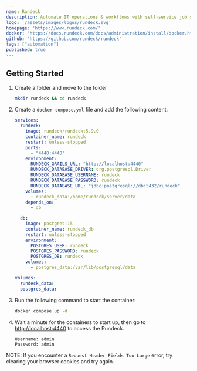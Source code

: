 ```yaml
---
name: Rundeck
description: Automate IT operations & workflows with self-service job scheduling & execution.
logo: '/assets/images/logos/rundeck.svg'
homepage: 'https://www.rundeck.com/'
docker: 'https://docs.rundeck.com/docs/administration/install/docker.html'
github: 'https://github.com/rundeck/rundeck'
tags: ["automation"]
published: true
---
```


## Getting Started

1. Create a folder and move to the folder
    ```bash
    mkdir rundeck && cd rundeck
    ```
2. Create a `docker-compose.yml` file and add the following content:
    ```yaml [docker-compose.yml]
    services:
      rundeck:
        image: rundeck/rundeck:5.9.0
        container_name: rundeck
        restart: unless-stopped
        ports:
          - "4440:4440"
        environment:
          RUNDECK_GRAILS_URL: "http://localhost:4440"
          RUNDECK_DATABASE_DRIVER: org.postgresql.Driver
          RUNDECK_DATABASE_USERNAME: rundeck
          RUNDECK_DATABASE_PASSWORD: rundeck
          RUNDECK_DATABASE_URL: "jdbc:postgresql://db:5432/rundeck"
        volumes:
          - rundeck_data:/home/rundeck/server/data
        depends_on:
          - db

      db:
        image: postgres:15
        container_name: rundeck_db
        restart: unless-stopped
        environment:
          POSTGRES_USER: rundeck
          POSTGRES_PASSWORD: rundeck
          POSTGRES_DB: rundeck
        volumes:
          - postgres_data:/var/lib/postgresql/data

    volumes:
      rundeck_data:
      postgres_data:
    ```
3. Run the following command to start the container:
    ```bash
    docker compose up -d
    ```
4. Wait a minute for the containers to start up, then go to [http://localhost:4440](http://localhost:4440) to access the Rundeck.
    ```
    Username: admin
    Password: admin
    ```


NOTE: If you encounter a `Request Header Fields Too Large` error, try clearing your browser cookies and try again. 